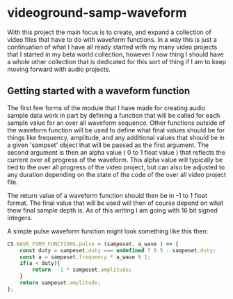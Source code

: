 # videoground-samp-waveform

With this project the main focus is to create, and expand a collection of video files that have to do with waveform functions. In a way this is just a continuation of what I have all ready started with my many video projects that I started in my beta world collection, however I now thing I should have a whole other collection that is dedicated for this sort of thing if I am to keep moving forward with audio projects.

## Getting started with a waveform function

The first few forms of the module that I have made for creating audio sample data work in part by defining a function that will be called for each sample value for an over all waveform sequence. Other functions outside of the waveform function will be used to define what final values should be for things like frequency, amplitude, and any additional values that should be in a given 'sampset' object that will be passed as the first argument. The second argument is then an alpha value \( 0 to 1 float value \) that reflects the current over all progress of the waveform. This alpha value will typically be tied to the over all progress of the video project, but can also be adjusted to any duration depending on the state of the code of the over all video project file.

The return value of a waveform function should then be in -1 to 1 float format. The final value that will be used will then of course depend on what thew final sample depth is. As of this writing I am going with 16 bit signed integers.

A simple pulse waveform function might look something like this then:

```js
CS.WAVE_FORM_FUNCTIONS.pulse = (sampeset, a_wave ) => {
    const duty = sampeset.duty === undefined ? 0.5 : sampeset.duty;
    const a = sampeset.frequency * a_wave % 1;
    if(a < duty){
        return  -1 * sampeset.amplitude;
    }
    return sampeset.amplitude;
};
```

